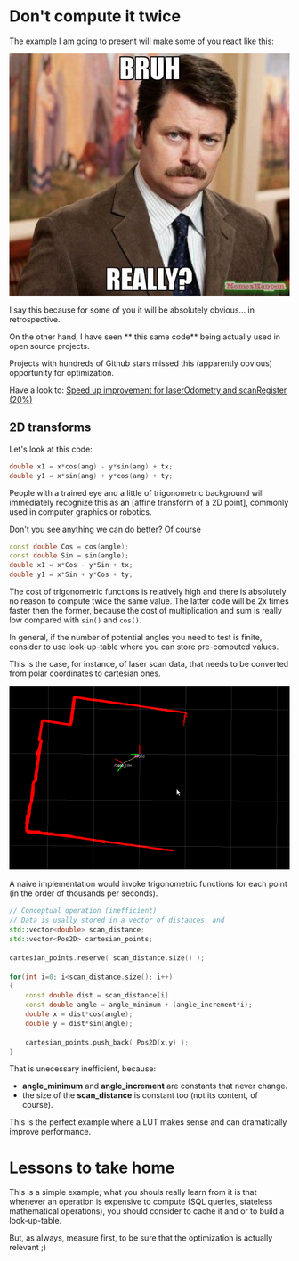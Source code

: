 # Don't compute it twice

The example I am going to present will make some of you react like this:

![really](img/really.jpg)

I say this because for some of you it will be absolutely obvious... in retrospective.

On the other hand, I have seen ** this same code** being actually used in open source projects.

Projects with hundreds of Github stars missed this (apparently obvious) opportunity for optimization.

Have a look to: [Speed up improvement for laserOdometry and scanRegister (20%)](https://github.com/laboshinl/loam_velodyne/pull/20)

## 2D transforms

Let's look at this code:

```c++
double x1 = x*cos(ang) - y*sin(ang) + tx;
double y1 = x*sin(ang) + y*cos(ang) + ty;
```

People with a trained eye and a little of trigonometric background will immediately recognize this as an [affine transform of a 2D point], commonly used in computer graphics or robotics.

Don't you see anything we can do better? Of course

```c++
const double Cos = cos(angle);
const double Sin = sin(angle);
double x1 = x*Cos - y*Sin + tx;
double y1 = x*Sin + y*Cos + ty;
```

The cost of trigonometric functions is relatively high and there is absolutely no reason to compute twice the same value.
The latter code will be 2x times faster then the former, because the cost of multiplication and sum is really low compared with `sin()` and `cos()`.

In general, if the number of potential angles you need to test is finite, consider to use look-up-table where you can store pre-computed values.

This is the case, for instance, of laser scan data, that needs to be converted from polar coordinates to cartesian ones.

![laser_scan_matcher.png](img/laser_scan_matcher.png)

A naive implementation would invoke trigonometric functions for each point (in the order of thousands per seconds).

```c++
// Conceptual operation (inefficient)
// Data is usally stored in a vector of distances, and
std::vector<double> scan_distance;
std::vector<Pos2D> cartesian_points;

cartesian_points.reserve( scan_distance.size() );

for(int i=0; i<scan_distance.size(); i++)
{
	const double dist = scan_distance[i]
	const double angle = angle_minimum + (angle_increment*i);
	double x = dist*cos(angle);
	double y = dist*sin(angle);
	
	cartesian_points.push_back( Pos2D(x,y) );
}
```

That is unecessary inefficient, because: 

 - **angle_minimum** and **angle_increment** are constants that never change.
 - the size of the **scan_distance** is constant too (not its content, of course).
 
 This is the perfect example where a LUT makes sense and can dramatically improve performance.

# Lessons to take home

This is a simple example; what you shouls really learn from it is that whenever an operation is expensive to compute (SQL queries, stateless mathematical operations), you should consider to cache it and or to build a look-up-table.

But, as always, measure first, to be sure that the optimization is actually relevant ;)


